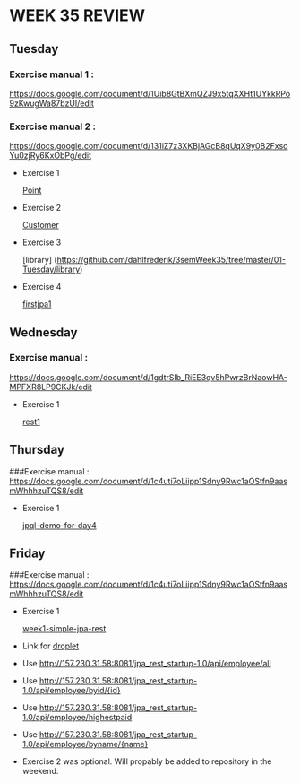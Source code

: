 # WEEK 35 REVIEW # 

## Tuesday 
### Exercise manual 1 :
 https://docs.google.com/document/d/1Uib8GtBXmQZJ9x5tqXXHt1UYkkRPo9zKwugWa87bzUI/edit
### Exercise manual 2 : 
https://docs.google.com/document/d/131iZ7z3XKBjAGcB8qUqX9y0B2FxsoYu0zjRy6KxObPg/edit

* Exercise 1 

	[Point](https://github.com/dahlfrederik/3semWeek35/tree/master/01-Tuesday/point)
* Exercise 2 

	[Customer](https://github.com/dahlfrederik/3semWeek35/tree/master/01-Tuesday/customer)
	
* Exercise 3

	[library] (https://github.com/dahlfrederik/3semWeek35/tree/master/01-Tuesday/library)
	
* Exercise 4 

	[firstjpa1](https://github.com/dahlfrederik/3semWeek35/tree/master/01-Tuesday/firstjpa)	

## Wednesday
### Exercise manual :
 https://docs.google.com/document/d/1gdtrSIb_RiEE3qv5hPwrzBrNaowHA-MPFXR8LP9CKJk/edit

* Exercise 1

	[rest1](https://github.com/dahlfrederik/3semWeek35/tree/master/02-Wednesday/rest1)
	
## Thursday
###Exercise manual : 
https://docs.google.com/document/d/1c4uti7oLiipp1Sdny9Rwc1aOStfn9aasmWhhhzuTQS8/edit

* Exercise 1

	[jpql-demo-for-day4](https://github.com/dahlfrederik/3semWeek35/tree/master/03-Thursday/jpql-demo-for-day4-2)


## Friday 
###Exercise manual : 
https://docs.google.com/document/d/1c4uti7oLiipp1Sdny9Rwc1aOStfn9aasmWhhhzuTQS8/edit

* Exercise 1

	[week1-simple-jpa-rest](https://github.com/dahlfrederik/3semWeek35/tree/master/03-Thursday/week1-simple-jpa-rest-2)
	
* Link for [droplet](http://157.230.31.58:8081/jpa_rest_startup-1.0/api/employee/all) 
* Use http://157.230.31.58:8081/jpa_rest_startup-1.0/api/employee/all
* Use http://157.230.31.58:8081/jpa_rest_startup-1.0/api/employee/byid/{id}
* Use http://157.230.31.58:8081/jpa_rest_startup-1.0/api/employee/highestpaid
* Use http://157.230.31.58:8081/jpa_rest_startup-1.0/api/employee/byname/{name}


* Exercise 2 was optional. Will propably be added to repository in the weekend. 


